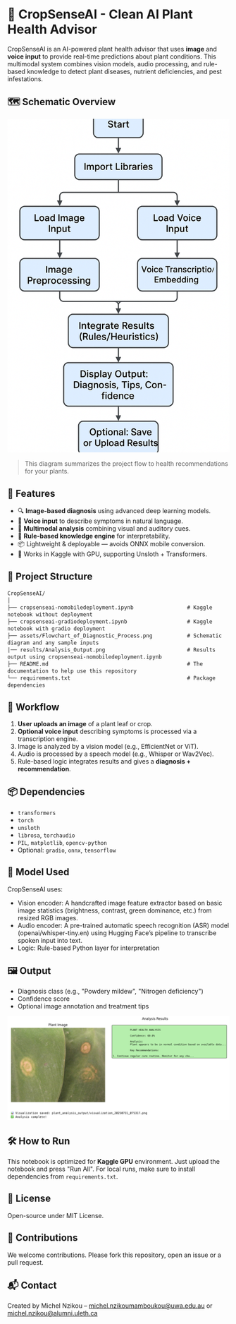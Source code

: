 # 🌿 CropSenseAI - Clean AI Plant Health Advisor

CropSenseAI is an AI-powered plant health advisor that uses **image** and **voice input** to provide real-time predictions about plant conditions. This multimodal system combines vision models, audio processing, and rule-based knowledge to detect plant diseases, nutrient deficiencies, and pest infestations.

## 🗺️ Schematic Overview

![Schematic Overview](assets/Flowchart_of_Diagnostic_Process.png)

> This diagram summarizes the project flow to health recommendations for your plants.

## 🚀 Features

- 🔍 **Image-based diagnosis** using advanced deep learning models.
- 🎤 **Voice input** to describe symptoms in natural language.
- 🤖 **Multimodal analysis** combining visual and auditory cues.
- 🧠 **Rule-based knowledge engine** for interpretability.
- 📦 Lightweight & deployable — avoids ONNX mobile conversion.
- 🧪 Works in Kaggle with GPU, supporting Unsloth + Transformers.

## 📁 Project Structure

```
CropSenseAI/
│
├── cropsenseai-nomobiledeployment.ipynb                 # Kaggle notebook without deployment
├── cropsenseai-gradiodeployment.ipynb                   # Kaggle notebook with gradio deployment
├── assets/Flowchart_of_Diagnostic_Process.png           # Schematic diagram and any sample inputs
|── results/Analysis_Output.png                          # Results output using cropsenseai-nomobiledeployment.ipynb
├── README.md                                            # The documentation to help use this repository
└── requirements.txt                                     # Package dependencies 
```

## 🧬 Workflow

1. **User uploads an image** of a plant leaf or crop.
2. **Optional voice input** describing symptoms is processed via a transcription engine.
3. Image is analyzed by a vision model (e.g., EfficientNet or ViT).
4. Audio is processed by a speech model (e.g., Whisper or Wav2Vec).
5. Rule-based logic integrates results and gives a **diagnosis + recommendation**.


## 📦 Dependencies

- `transformers`
- `torch`
- `unsloth`
- `librosa`, `torchaudio`
- `PIL`, `matplotlib`, `opencv-python`
- Optional: `gradio`, `onnx`, `tensorflow`

## 🧠 Model Used

CropSenseAI uses:
- Vision encoder: A handcrafted image feature extractor based on basic image statistics (brightness, contrast, green dominance, etc.) from resized RGB images.
- Audio encoder: A pre-trained automatic speech recognition (ASR) model (openai/whisper-tiny.en) using Hugging Face’s pipeline to transcribe spoken input into text.
- Logic: Rule-based Python layer for interpretation

## 🖼️ Output

- Diagnosis class (e.g., "Powdery mildew", "Nitrogen deficiency")
- Confidence score
- Optional image annotation and treatment tips


![Output Example](results/Analysis_Output.png)


## 🛠️ How to Run

This notebook is optimized for **Kaggle GPU** environment. Just upload the notebook and press "Run All". For local runs, make sure to install dependencies from `requirements.txt`.

## 📌 License

Open-source under MIT License.

## 🤝 Contributions

We welcome contributions. Please fork this repository, open an issue or a pull request.

## 📬 Contact

Created by Michel Nzikou – [michel.nzikoumamboukou@uwa.edu.au](mailto:michel.nzikoumamboukou@uwa.edu.au) or [michel.nzikou@alumni.uleth.ca](mailto:michel.nzikou@alumni.uleth.ca)

